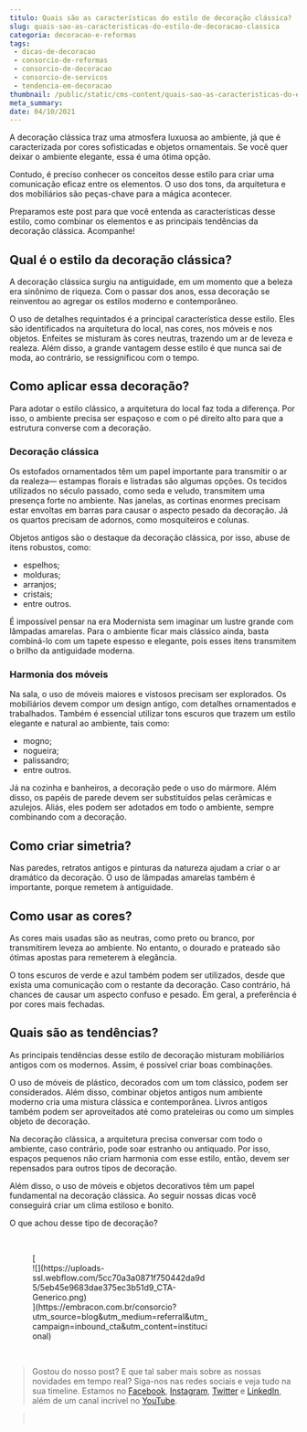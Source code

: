 ```yaml
---
titulo: Quais são as características do estilo de decoração clássica?
slug: quais-sao-as-caracteristicas-do-estilo-de-decoracao-classica
categoria: decoracao-e-reformas
tags:
 - dicas-de-decoracao
 - consorcio-de-reformas
 - consorcio-de-decoracao
 - consorcio-de-servicos
 - tendencia-em-decoracao
thumbnail: /public/static/cms-content/quais-sao-as-caracteristicas-do-estilo-de-decoracao-classica.jpg
meta_summary: 
date: 04/10/2021
---
```

A decoração clássica traz uma atmosfera luxuosa ao ambiente, já que é caracterizada por cores sofisticadas e objetos ornamentais. Se você quer deixar o ambiente elegante, essa é uma ótima opção.

Contudo, é preciso conhecer os conceitos desse estilo para criar uma comunicação eficaz entre os elementos. O uso dos tons, da arquitetura e dos mobiliários são peças-chave para a mágica acontecer.

Preparamos este post para que você entenda as características desse estilo, como combinar os elementos e as principais tendências da decoração clássica. Acompanhe!

Qual é o estilo da decoração clássica?
--------------------------------------

A decoração clássica surgiu na antiguidade, em um momento que a beleza era sinônimo de riqueza. Com o passar dos anos, essa decoração se reinventou ao agregar os estilos moderno e contemporâneo.

O uso de detalhes requintados é a principal característica desse estilo. Eles são identificados na arquitetura do local, nas cores, nos móveis e nos objetos. Enfeites se misturam às cores neutras, trazendo um ar de leveza e realeza. Além disso, a grande vantagem desse estilo é que nunca sai de moda, ao contrário, se ressignificou com o tempo.

Como aplicar essa decoração?
----------------------------

Para adotar o estilo clássico, a arquitetura do local faz toda a diferença. Por isso, o ambiente precisa ser espaçoso e com o pé direito alto para que a estrutura converse com a decoração.

### Decoração clássica

Os estofados ornamentados têm um papel importante para transmitir o ar da realeza— estampas florais e listradas são algumas opções. Os tecidos utilizados no século passado, como seda e veludo, transmitem uma presença forte no ambiente. Nas janelas, as cortinas enormes precisam estar envoltas em barras para causar o aspecto pesado da decoração. Já os quartos precisam de adornos, como mosquiteiros e colunas.

Objetos antigos são o destaque da decoração clássica, por isso, abuse de itens robustos, como:

- espelhos;
- molduras;
- arranjos;
- cristais;
- entre outros.

É impossível pensar na era Modernista sem imaginar um lustre grande com lâmpadas amarelas. Para o ambiente ficar mais clássico ainda, basta combiná-lo com um tapete espesso e elegante, pois esses itens transmitem o brilho da antiguidade moderna.

### Harmonia dos móveis

Na sala, o uso de móveis maiores e vistosos precisam ser explorados. Os mobiliários devem compor um design antigo, com detalhes ornamentados e trabalhados. Também é essencial utilizar tons escuros que trazem um estilo elegante e natural ao ambiente, tais como:

- mogno;
- nogueira;
- palissandro;
- entre outros.

Já na cozinha e banheiros, a decoração pede o uso do mármore. Além disso, os papéis de parede devem ser substituídos pelas cerâmicas e azulejos. Aliás, eles podem ser adotados em todo o ambiente, sempre combinando com a decoração.

Como criar simetria?
--------------------

Nas paredes, retratos antigos e pinturas da natureza ajudam a criar o ar dramático da decoração. O uso de lâmpadas amarelas também é importante, porque remetem à antiguidade.

Como usar as cores?
-------------------

As cores mais usadas são as neutras, como preto ou branco, por transmitirem leveza ao ambiente. No entanto, o dourado e prateado são ótimas apostas para remeterem à elegância.

O tons escuros de verde e azul também podem ser utilizados, desde que exista uma comunicação com o restante da decoração. Caso contrário, há chances de causar um aspecto confuso e pesado. Em geral, a preferência é por cores mais fechadas.

Quais são as tendências?
------------------------

As principais tendências desse estilo de decoração misturam mobiliários antigos com os modernos. Assim, é possível criar boas combinações.

O uso de móveis de plástico, decorados com um tom clássico, podem ser considerados. Além disso, combinar objetos antigos num ambiente moderno cria uma mistura clássica e contemporânea. Livros antigos também podem ser aproveitados até como prateleiras ou como um simples objeto de decoração.

Na decoração clássica, a arquitetura precisa conversar com todo o ambiente, caso contrário, pode soar estranho ou antiquado. Por isso, espaços pequenos não criam harmonia com esse estilo, então, devem ser repensados para outros tipos de decoração.

Além disso, o uso de móveis e objetos decorativos têm um papel fundamental na decoração clássica. Ao seguir nossas dicas você conseguirá criar um clima estiloso e bonito.

O que achou desse tipo de decoração?

‍

<figure class="w-richtext-figure-type-image w-richtext-align-center" style="max-width:310px">[<div>![](https://uploads-ssl.webflow.com/5cc70a3a0871f750442da9d5/5eb45e9683dae375ec3b51d9_CTA-Generico.png)</div>](https://embracon.com.br/consorcio?utm_source=blog&utm_medium=referral&utm_campaign=inbound_cta&utm_content=institucional)</figure>‍

> Gostou do nosso post? E que tal saber mais sobre as nossas novidades em tempo real? Siga-nos nas redes sociais e veja tudo na sua timeline. Estamos no [Facebook](https://www.facebook.com/embracon/), [Instagram](https://www.instagram.com/embraconoficial/), [Twitter](https://twitter.com/embracon) e [LinkedIn](https://www.linkedin.com/company/1018875/), além de um canal incrível no [YouTube](https://www.youtube.com/channel/UCL-Y0mv9zc73Iek48NLUBzQ).

> ‍
